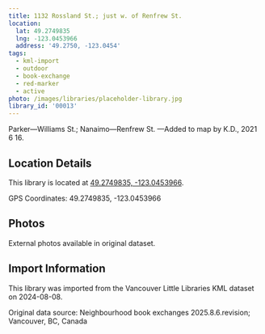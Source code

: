 ```yaml
---
title: 1132 Rossland St.; just w. of Renfrew St.
location:
  lat: 49.2749835
  lng: -123.0453966
  address: '49.2750, -123.0454'
tags:
  - kml-import
  - outdoor
  - book-exchange
  - red-marker
  - active
photo: /images/libraries/placeholder-library.jpg
library_id: '00013'
---
```

Parker—Williams St.; Nanaimo—Renfrew St.
—Added to map by K.D., 2021 6 16.

## Location Details

This library is located at [49.2749835, -123.0453966](https://www.google.com/maps?q=49.2749835,-123.0453966).

GPS Coordinates: 49.2749835, -123.0453966

## Photos

External photos available in original dataset.

## Import Information

This library was imported from the Vancouver Little Libraries KML dataset on 2024-08-08.

Original data source: Neighbourhood book exchanges 2025.8.6.revision; Vancouver, BC, Canada
